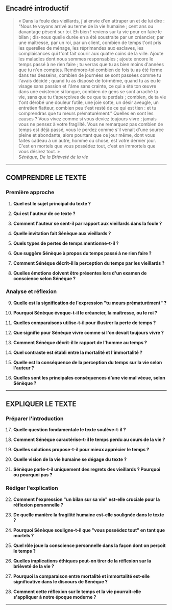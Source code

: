 ## Encadré introductif
> « Dans la foule des vieillards, j'ai envie d'en attraper un et de lui dire : “Nous te voyons arrivé au terme de la vie humaine ; cent ans ou davantage pèsent sur toi. Eh bien ! reviens sur ta vie pour en faire le bilan ; dis-nous quelle durée en a été soustraite par un créancier, par une maîtresse, par un roi, par un client, combien de temps t'ont pris les querelles de ménage, les réprimandes aux esclaves, les complaisances qui t'ont fait courir aux quatre coins de la ville. Ajoute les maladies dont nous sommes responsables ; ajoute encore le temps passé à ne rien faire ; tu verras que tu as bien moins d'années que tu n'en comptes. Remémore-toi combien de fois tu as été ferme dans tes desseins, combien de journées se sont passées comme tu l'avais décidé ; quand tu as disposé de toi-même, quand tu as eu le visage sans passion et l'âme sans crainte, ce qui a été ton œuvre dans une existence si longue, combien de gens se sont arraché ta vie, sans que tu t'aperçoives de ce que tu perdais ; combien, de ta vie t'ont dérobé une douleur futile, une joie sotte, un désir aveugle, un entretien flatteur, combien peu t'est resté de ce qui est tien : et tu comprendras que tu meurs prématurément.” Quelles en sont les causes ? Vous vivez comme si vous deviez toujours vivre ; jamais vous ne pensez à votre fragilité. Vous ne remarquez pas combien de temps est déjà passé, vous le perdez comme s'il venait d'une source pleine et abondante, alors pourtant que ce jour même, dont vous faites cadeau à un autre, homme ou chose, est votre dernier jour. C'est en mortels que vous possédez tout, c'est en immortels que vous désirez tout. »  
> *Sénèque, De la Brièveté de la vie*

---

## COMPRENDRE LE TEXTE

### Première approche

1. **Quel est le sujet principal du texte ?**

2. **Qui est l'auteur de ce texte ?**

3. **Comment l'auteur se sent-il par rapport aux vieillards dans la foule ?**

4. **Quelle invitation fait Sénèque aux vieillards ?**

5. **Quels types de pertes de temps mentionne-t-il ?**

6. **Que suggère Sénèque à propos du temps passé à ne rien faire ?**

7. **Comment Sénèque décrit-il la perception du temps par les vieillards ?**

8. **Quelles émotions doivent être présentes lors d'un examen de conscience selon Sénèque ?**

### Analyse et réflexion

9. **Quelle est la signification de l'expression "tu meurs prématurément" ?**

10. **Pourquoi Sénèque évoque-t-il le créancier, la maîtresse, ou le roi ?**

11. **Quelles comparaisons utilise-t-il pour illustrer la perte de temps ?**

12. **Que signifie pour Sénèque vivre comme si l'on devait toujours vivre ?**

13. **Comment Sénèque décrit-il le rapport de l'homme au temps ?**

14. **Quel contraste est établi entre la mortalité et l'immortalité ?**

15. **Quelle est la conséquence de la perception du temps sur la vie selon l'auteur ?**

16. **Quelles sont les principales conséquences d’une vie mal vécue, selon Sénèque ?**

---

## EXPLIQUER LE TEXTE

### Préparer l'introduction

17. **Quelle question fondamentale le texte soulève-t-il ?**

18. **Comment Sénèque caractérise-t-il le temps perdu au cours de la vie ?**

19. **Quelles solutions propose-t-il pour mieux apprécier le temps ?**

20. **Quelle vision de la vie humaine se dégage du texte ?**

21. **Sénèque parle-t-il uniquement des regrets des vieillards ? Pourquoi ou pourquoi pas ?**

### Rédiger l'explication

22. **Comment l'expression "un bilan sur sa vie" est-elle cruciale pour la réflexion personnelle ?**

23. **De quelle manière la fragilité humaine est-elle soulignée dans le texte ?**

24. **Pourquoi Sénèque souligne-t-il que "vous possédez tout" en tant que mortels ?**

25. **Quel rôle joue la conscience personnelle dans la façon dont on perçoit le temps ?**

26. **Quelles implications éthiques peut-on tirer de la réflexion sur la brièveté de la vie ?**

27. **Pourquoi la comparaison entre mortalité et immortalité est-elle significative dans le discours de Sénèque ?**

28. **Comment cette réflexion sur le temps et la vie pourrait-elle s'appliquer à notre époque moderne ?**

---